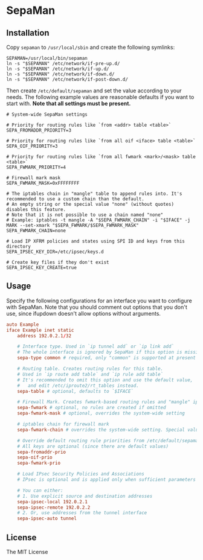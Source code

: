 # SepaMan

## Installation

Copy `sepaman` to `/usr/local/sbin` and create the following symlinks:

```shell
SEPAMAN=/usr/local/bin/sepaman
ln -s "$SEPAMAN" /etc/network/if-pre-up.d/
ln -s "$SEPAMAN" /etc/network/if-up.d/
ln -s "$SEPAMAN" /etc/network/if-down.d/
ln -s "$SEPAMAN" /etc/network/if-post-down.d/
```

Then create `/etc/default/sepaman` and set the value according to your needs. The following example values are reasonable defaults if you want to start with. **Note that all settings must be present.**

```shell
# System-wide SepaMan settings

# Priority for routing rules like `from <addr> table <table>`
SEPA_FROMADDR_PRIORITY=3

# Priority for routing rules like `from all oif <iface> table <table>`
SEPA_OIF_PRIORITY=3

# Priority for routing rules like `from all fwmark <mark>/<mask> table <table>`
SEPA_FWMARK_PRIORITY=4

# Firewall mark mask
SEPA_FWMARK_MASK=0xFFFFFFFF

# The iptables chain in "mangle" table to append rules into. It's recommended to use a custom chain than the default.
# An empty string or the special value "none" (without quotes) disables this feature.
# Note that it is not possible to use a chain named "none"
# Example: iptables -t mangle -A "$SEPA_FWMARK_CHAIN" -i "$IFACE" -j MARK --set-xmark "$SEPA_FWMARK/$SEPA_FWMARK_MASK"
SEPA_FWMARK_CHAIN=none

# Load IP XFRM policies and states using SPI ID and keys from this directory
SEPA_IPSEC_KEY_DIR=/etc/ipsec/keys.d

# Create key files if they don't exist
SEPA_IPSEC_KEY_CREATE=true
```

## Usage

Specify the following configurations for an interface you want to configure with SepaMan. Note that you should comment out options that you don't use, since ifupdown doesn't allow options without arguments.

```conf
auto Example
iface Example inet static
    address 192.0.2.1/32

    # Interface type. Used in `ip tunnel add` or `ip link add`
    # The whole interface is ignored by SepaMan if this option is missing.
    sepa-type common # required, only "common" is supported at present

    # Routing table. Creates routing rules for this table.
    # Used in `ip route add table` and `ip rule add table`
    # It's recommended to omit this option and use the default value,
    #   and edit /etc/iproute2/rt_tables instead.
    sepa-table # optional, defaults to `$IFACE`

    # Firewall Mark. Creates fwmark-based routing rules and "mangle" iptables rules
    sepa-fwmark # optional, no rules are created if omitted
    sepa-fwmark-mask # optional, overrides the system-wide setting

    # iptables chain for firewall mark
    sepa-fwmark-chain # overrides the system-wide setting. Special value "none" is accepted

    # Override default routing rule priorities from /etc/default/sepaman.
    # All keys are optional (since there are default values)
    sepa-fromaddr-prio
    sepa-oif-prio
    sepa-fwmark-prio

    # Load IPsec Security Policies and Associations
    # IPsec is optional and is applied only when sufficient parameters have been given

    # You can either:
    # 1. Use explicit source and destination addresses
    sepa-ipsec-local 192.0.2.1
    sepa-ipsec-remote 192.0.2.2
    # 2. Or, use addresses from the tunnel interface
    sepa-ipsec-auto tunnel
```

## License

The MIT License
